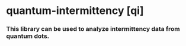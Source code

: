 # quantum-intermittency [qi]
### This library can be used to analyze intermittency data from quantum dots. 
